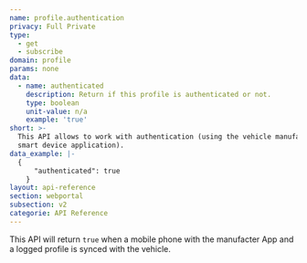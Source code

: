 ```yaml
---
name: profile.authentication
privacy: Full Private
type:
  - get
  - subscribe
domain: profile
params: none
data:
  - name: authenticated
    description: Return if this profile is authenticated or not.
    type: boolean
    unit-value: n/a
    example: 'true'
short: >-
  This API allows to work with authentication (using the vehicle manufacturer
  smart device application).
data_example: |-
  {
      "authenticated": true 
    }
layout: api-reference
section: webportal
subsection: v2
categorie: API Reference
---
```


This API will return `true` when a mobile phone with the manufacter App and a logged profile is synced with the vehicle.
